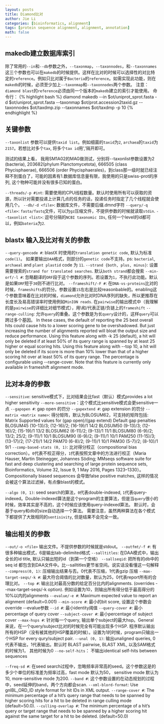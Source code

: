 ```yaml
---
layout: posts
title: Diamond比对
author: Jie Li
categories: [bioinformatics, alignment]
tags: [protein sequence alignment, alignment, annotation]
math: false
---
```


## makedb建立数据库索引
除了常用的`--in`和`--db`参数之外，`--taxonmap`，`--taxonnodes`，和`--taxonnames`这三个参数也可以在`makedb`的时候提供。这样在比对的时候可以选择性的对比特定的`reference`。例如只比对属于`Bacteria`的`reference`。如需实现此功能，则在`makedb`的时候，必须至少加上`--taxonmap`和`--taxonnodes`两个参数。
注意：`diamond blast`的`reference`必须由同一个版本的`makedb`建立的索引才能使用。
命令行：
{% highlight bash %}
diamond makedb --in $ot/uniprot_sprot.fasta -d $ot/uniprot_sprot.fasta --taxonmap $ot/prot.accession2taxid.gz --taxonnodes $ot/taxdmp.zip --taxonnames $ot/taxdmp -p 10
{% endhighlight %}

## 关键参数

`--taxonlist` 参数可以提供`taxid list`。例如细菌的`taxid`为`2`, `archaea`的`taxid`为`2157`。若想比对多个`tax`, 将多个`tax id`用','隔开即可。

测试的结果上看，
我用SM1A02的MAG做测试，分别将--taxonlist参数设置为2 (bacteria), 203682(phylum Planctomycetota), 666505 (class Phycisphaerae), 666506 (order Phycisphaerales)，到class那一级时就已经注释不到蛋白了，可能的因素有1.数据库信息量有限，我使用的只是swiss-prot的序列, 这个物种可能并没有很多已知的蛋白。

`--threads/-p #int`:  需要使用的CPU线程数量。默认时使用所有可以获取的资源，所以针对需要投递上计算几点的任务的话，投递任务时指定了几个线程就会使用几个。
`--db/-d <file>`: 数据库文件，不需要后缀.dmnd字符
`--query/-q <file>`: `fasta/fastq`文件，可以为`gz`压缩文件，不提供参数的时候就读取`stdin`.
`--taxonlist <list>`: 逗号分隔的`NCBI taxonomic IDs`, 任何一个level的id都可以，例如`bateria`为`2`.

## blastx 输入及比对有关的参数

`--query-gencode #`: blastX 时使用的`translation genetic code`, 默认为标准`code(1)`。 如果要输出`DAA`格式，则部分的`genetic code`不支持。ps: `bacterial`, `archaeal` and `plant plastid` code 为 `11`.
`--strand {both, plus, minus}`: 设置需要搜索的`strand for translated searches`. 默认`both strand`都会搜索
`--min-orf/-l #`: 忽略翻译的`ORF`段于这个参数的序列。若设置为`1`，不执行此功能。默认是如果`ORF`短于`30`则不进行比对。
`--frameshift/-F #`: 在`DNA-vs-proteins`比对的时候，`frameshifts`的罚分。参数设置`15`左右是比较reasonbable的。enabling这个参数意味着在比对的时候，`diamond`允许比对时DNA序列的缺失，所以更推荐在长度长及易高错误率时使用例如`MinION reads`.
在`pairwise`的输出模式中（我理解的是`pairwise`的详细比对细节模式），用\和/代表正链/负链上的`frameshift`
`--range-culling`: 允许`query`的重叠。这个参数是为长`query`设计的，这样`query`可以跨过多个基因。
 In these cases, the default of reporting the 25 best overall hits could cause hits to a lower scoring gene to be overshadowed. But just increasing the number of alignments reported will bloat the output size and reduce performance.
Using this feature along with -k 25 (default), a hit will only be deleted if at least 50% of its query range is spanned by at least 25 higher or equal scoring hits.
Using this feature along with --top 10, a hit will only be deleted if its score is more than 10% lower than that of a higher scoring hit over at least 50% of its query range.
The percentage is configurable using --range-cover. Note that this feature is currently only available in frameshift alignment mode.

## 比对本身的参数

`--sensitive`: sensitive模式下，比对结果会比fast（默认）模式provides a lot higher sensitivity
`--more-sensitive`：这个模式比sensitive模式会更sensitive一点
`--gapopen #`: gap open 的罚分
`--gapextend #`: gap extension 的罚分
`--matrix <matrix name>`: 得分矩阵，默认为BLOSUM62，可支持的矩阵包括:
Matrix	Supported values for (gap open)/(gap extend)	Default gap penalties
BLOSUM45	(10-13)/3; (12-16)/2; (16-19)/1	14/2
BLOSUM50	(9-13)/3; (12-16)/2; (15-19)/1	13/2
BLOSUM62	(6-11)/2; (9-13)/1	11/1
BLOSUM80	(6-9)/2; 13/2; 25/2; (9-11)/1	10/1
BLOSUM90	(6-9)/2; (9-11)/1	10/1
PAM250	(11-15)/3; (13-17)/2; (17-21)/1	14/2
PAM70	(6-8)/2; (9-11)/1	10/1
PAM30	(5-7)/2; (8-10)/1	9/1
`--comp-based-stats (0, 1)`: 比对得分校正（compositional bias correction）。`0`代表不校正得分，`1`代表按照文章中的方法进行校正（Maria Hauser, Martin Steinegger, Johannes Söding; MMseqs software suite for fast and deep clustering and searching of large protein sequence sets, Bioinformatics, Volume 32, Issue 9, 1 May 2016, Pages 1323–1330）。Compositionally biased sequences 会导致false positive matches, 这样的情况会被这个算法过滤掉，有点像blast的模式。

`--algo (0, 1)`: seed search的算法，`0`代表double-indexed, `1`代表query-indexed。Double-indexed算法是这个program的主要算法，但是当`query`很小的时候，效率其实是不高的，这个时候应该使用query-indexed算法。
默认时，会基于query和db的size自动选择一个算法。
需要注意，虽然两种算法在各个模式下都提供了大致相同的`sentisivity`, 但是结果不会完全一致。

## 输出相关的参数
`--out/-o <file>` 输出文件。不提供参数的时候就是stdout。
`--outfmt/-f #`: 有很多种输出模式，6是输出tab-delimited格式
`--salltitles`: 在DAA模式中，输出全长的id title, 默认只输出短的id（到第一个空格）
`--sallseqid`: 把所有的db中的seq id 都包含到DAA文件中。比--salltitles更节省空间。说实话没看懂这一句解释
`--compress(0, 1)`: 压缩输出结果与否。0代表不压缩，1代表gzip 压缩
`--max-target-seqs/-k #`:  最大符合阈值的比对数量，默认为25，0代表report所有的合理比对。
`--top #`: 输出比对最高分数的给定百分比内的alignments. (overrides --max-target-seqs/-k option). 例如设置为10，则输出所有得分低于最高得分的10%以内的alignments
`--evalue/-e #`: Maximum expected value to report an alignment (default=0.001)
`--min-score #`: 最小的bit score, 设置这个参数会override --evalue参数
`--id #`: 最小identity阈值
`--query-cover #`: 最小percentage of query cover
`--subject-cover #`: 最小percentage of subject cover
`--max-hsps #`: 针对每一个query, 输出单个subject的最大hsp。General 来说，在一个query/subject比对的时候完全有可能出现多个HSP. 程序默认输出所有的HSP（没有被其他的HSP覆盖的时候）。设置为1的时候，program只输出一个HSP for every qury/subject pair.
`--unal (0, 1)`: 输出unaligned queries, 0 代表不输出，1代表输出。默认时 BLAST pairwise, BLAST XML, 以及SAM格式的时候为1， 其他时候为0
`--no-self-hits`： 不输出identical self-hits between sequences

`--freq-sd #`: 在seed search过程中，忽略频率非常高的seed。这个参数这是的多少个单位的标准差为频率过高，fast mode 默认为50， sensitive mode 默认为10, more-sensitive mode 为200.
`--band #`: 这个参数设置的在动态规划的过程中，seed延伸的band，两个方向都会scan.
`--xml-blord-format`: Use gnlBL_ORD_ID style format for hit IDs in XML output.
`--range-cover #`:  The minimum percentage of a hit’s query range that needs to be spanned by higher scoring hits for a hit to be deleted in range culling mode (default=50.0).
`--culling-overlap #`: The minimum percentage of a hit’s query or target range that needs to be spanned by a higher scoring hit against the same target for a hit to be deleted. (default=50.0)


